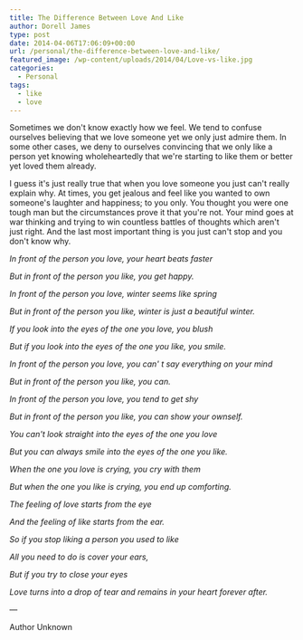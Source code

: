 ```yaml
---
title: The Difference Between Love And Like
author: Dorell James
type: post
date: 2014-04-06T17:06:09+00:00
url: /personal/the-difference-between-love-and-like/
featured_image: /wp-content/uploads/2014/04/Love-vs-like.jpg
categories:
  - Personal
tags:
  - like
  - love
---
```


Sometimes we don't know exactly how we feel. We tend to confuse ourselves believing that we love someone yet we only just admire them. In some other cases, we deny to ourselves convincing that we only like a person yet knowing wholeheartedly that we're starting to like them or better yet loved them already.

I guess it's just really true that when you love someone you just can't really explain why. At times, you get jealous and feel like you wanted to own someone's laughter and happiness; to you only. You thought you were one tough man but the circumstances prove it that you're not. Your mind goes at war thinking and trying to win countless battles of thoughts which aren't just right. And the last most important thing is you just can't stop and you don't know why.

_In front of the person you love, your heart beats faster_

_But in front of the person you like, you get happy._

_In front of the person you love, winter seems like spring_

_But in front of the person you like, winter is just a beautiful winter._

_If you look into the eyes of the one you love, you blush_

_But if you look into the eyes of the one you like, you smile._

_In front of the person you love, you can' t say everything on your mind_

_But in front of the person you like, you can._

_In front of the person you love, you tend to get shy_

_But in front of the person you like, you can show your ownself._

_You can't look straight into the eyes of the one you love_

_But you can always smile into the eyes of the one you like._

_When the one you love is crying, you cry with them_

_But when the one you like is crying, you end up comforting._

_The feeling of love starts from the eye_

_And the feeling of like starts from the ear._

_So if you stop liking a person you used to like_

_All you need to do is cover your ears,_

_But if you try to close your eyes_

_Love turns into a drop of tear and remains in your heart forever after._

&#8212;

Author Unknown
